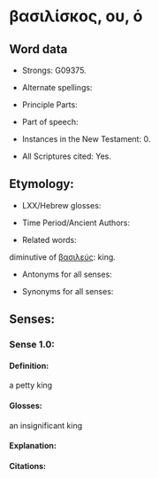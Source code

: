 # βασιλίσκος, ου, ὁ

<!-- Status: S2=NeedsEdits -->
<!-- Lexica used for edits: -->
<!-- NO New Testamant Instances -->
<!-- Ignore for now -->

## Word data

* Strongs: G09375.


* Alternate spellings:

* Principle Parts: 

* Part of speech: 

* Instances in the New Testament: 0.

* All Scriptures cited: Yes.

## Etymology: 

* LXX/Hebrew glosses: 

* Time Period/Ancient Authors: 

* Related words: 

diminutive of [βασιλεύς](../G09350/01.md): king.

* Antonyms for all senses:

* Synonyms for all senses: 

## Senses:

### Sense  1.0: 

#### Definition: 

a petty king

#### Glosses: 
 
an insignificant king

#### Explanation: 

#### Citations: 

